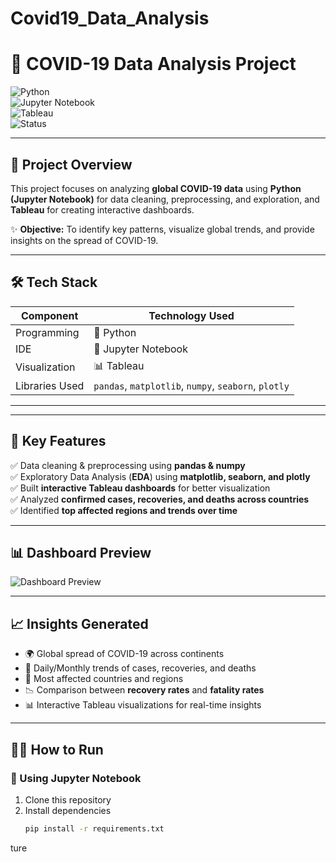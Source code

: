 ﻿# Covid19_Data_Analysis

# 🦠 COVID-19 Data Analysis Project  

![Python](https://img.shields.io/badge/Python-3.8+-blue?logo=python&logoColor=white)  
![Jupyter Notebook](https://img.shields.io/badge/Tool-Jupyter-orange?logo=jupyter&logoColor=white)  
![Tableau](https://img.shields.io/badge/Visualization-Tableau-blue?logo=tableau&logoColor=white)  
![Status](https://img.shields.io/badge/Project-Completed-brightgreen)  

---

## 🚀 Project Overview  

This project focuses on analyzing **global COVID-19 data** using **Python (Jupyter Notebook)** for data cleaning, preprocessing, and exploration, and **Tableau** for creating interactive dashboards.  

✨ **Objective:** To identify key patterns, visualize global trends, and provide insights on the spread of COVID-19.  

---

## 🛠️ Tech Stack  

| Component         | Technology Used |
|-------------------|-----------------|
| Programming       | 🐍 Python |
| IDE               | 📓 Jupyter Notebook |
| Visualization     | 📊 Tableau |
| Libraries Used    | `pandas`, `matplotlib`, `numpy`, `seaborn`, `plotly` |

---

---

## 🔑 Key Features  

✅ Data cleaning & preprocessing using **pandas & numpy**  
✅ Exploratory Data Analysis (**EDA**) using **matplotlib, seaborn, and plotly**  
✅ Built **interactive Tableau dashboards** for better visualization  
✅ Analyzed **confirmed cases, recoveries, and deaths across countries**  
✅ Identified **top affected regions and trends over time**  

---

## 📊 Dashboard Preview  

![Dashboard Preview]([assets/dashboard_preview.png](https://github.com/chetan-c8/Covid19_Data_Analysis/blob/6c117e9b43a62a53c05ce6642798029e7f31d59a/Data/Dashboard%20preview.pdf))  
  

---

## 📈 Insights Generated  

- 🌍 Global spread of COVID-19 across continents  
- 📅 Daily/Monthly trends of cases, recoveries, and deaths  
- 🏥 Most affected countries and regions  
- 📉 Comparison between **recovery rates** and **fatality rates**  
- 📊 Interactive Tableau visualizations for real-time insights  

---

## 🧑‍💻 How to Run  

### 🔹 Using Jupyter Notebook  
1. Clone this repository  
2. Install dependencies  
   ```bash
   pip install -r requirements.txt
ture  


